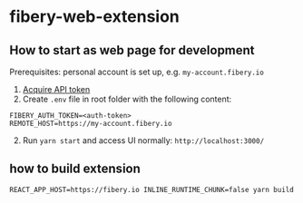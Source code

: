 # fibery-web-extension

## How to start as web page for development 

Prerequisites: personal account is set up, e.g. `my-account.fibery.io`

1. [Acquire API token](https://api.fibery.io/#authentication)
2. Create `.env` file in root folder with the following content:

```
FIBERY_AUTH_TOKEN=<auth-token>
REMOTE_HOST=https://my-account.fibery.io
```

2. Run `yarn start` and access UI normally: `http://localhost:3000/`


## how to build extension

```
REACT_APP_HOST=https://fibery.io INLINE_RUNTIME_CHUNK=false yarn build
```

